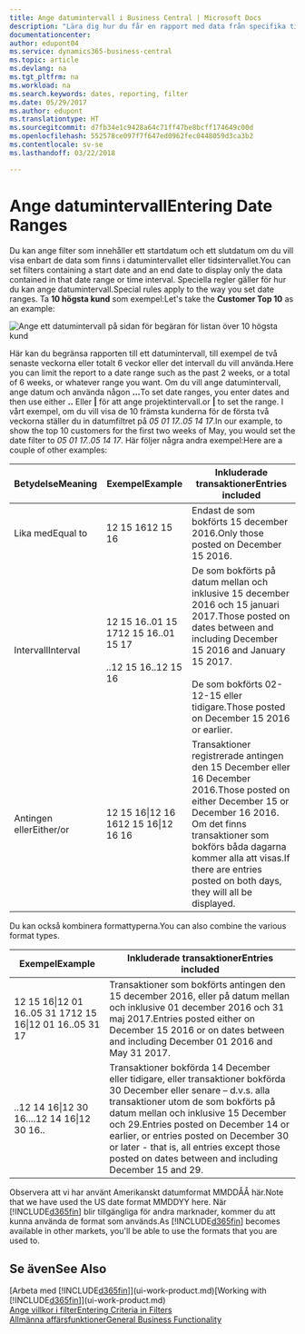 ```yaml
---
title: Ange datumintervall i Business Central | Microsoft Docs
description: "Lära dig hur du får en rapport med data från specifika tidsperioder med datumintervall i Business Central."
documentationcenter: 
author: edupont04
ms.service: dynamics365-business-central
ms.topic: article
ms.devlang: na
ms.tgt_pltfrm: na
ms.workload: na
ms.search.keywords: dates, reporting, filter
ms.date: 05/29/2017
ms.author: edupont
ms.translationtype: HT
ms.sourcegitcommit: d7fb34e1c9428a64c71ff47be8bcff174649c00d
ms.openlocfilehash: 552578ce097f7f647ed0962fec0448059d3ca3b2
ms.contentlocale: sv-se
ms.lasthandoff: 03/22/2018

---
```

# <a name="entering-date-ranges"></a><span data-ttu-id="d584d-103">Ange datumintervall</span><span class="sxs-lookup"><span data-stu-id="d584d-103">Entering Date Ranges</span></span> 
<span data-ttu-id="d584d-104">Du kan ange filter som innehåller ett startdatum och ett slutdatum om du vill visa enbart de data som finns i datumintervallet eller tidsintervallet.</span><span class="sxs-lookup"><span data-stu-id="d584d-104">You can set filters containing a start date and an end date to display only the data contained in that date range or time interval.</span></span> <span data-ttu-id="d584d-105">Speciella regler gäller för hur du kan ange datumintervall.</span><span class="sxs-lookup"><span data-stu-id="d584d-105">Special rules apply to the way you set date ranges.</span></span> <span data-ttu-id="d584d-106">Ta **10 högsta kund** som exempel:</span><span class="sxs-lookup"><span data-stu-id="d584d-106">Let's take the **Customer Top 10** as an example:</span></span>

![Ange ett datumintervall på sidan för begäran för listan över 10 högsta kund](./media/ui-enter-date-ranges/customer-top10-list.png)

<span data-ttu-id="d584d-108">Här kan du begränsa rapporten till ett datumintervall, till exempel de två senaste veckorna eller totalt 6 veckor eller det intervall du vill använda.</span><span class="sxs-lookup"><span data-stu-id="d584d-108">Here you can limit the report to a date range such as the past 2 weeks, or a total of 6 weeks, or whatever range you want.</span></span> <span data-ttu-id="d584d-109">Om du vill ange datumintervall, ange datum och använda någon **...**</span><span class="sxs-lookup"><span data-stu-id="d584d-109">To set date ranges, you enter dates and then use either **..**</span></span> <span data-ttu-id="d584d-110">Eller **|** för att ange projektintervall.</span><span class="sxs-lookup"><span data-stu-id="d584d-110">or **|** to set the range.</span></span> <span data-ttu-id="d584d-111">I vårt exempel, om du vill visa de 10 främsta kunderna för de första två veckorna ställer du in datumfiltret på *05 01 17..05 14 17*.</span><span class="sxs-lookup"><span data-stu-id="d584d-111">In our example, to show the top 10 customers for the first two weeks of May, you would set the date filter to *05 01 17..05 14 17*.</span></span>
<span data-ttu-id="d584d-112">Här följer några andra exempel:</span><span class="sxs-lookup"><span data-stu-id="d584d-112">Here are a couple of other examples:</span></span>

| <span data-ttu-id="d584d-113">Betydelse</span><span class="sxs-lookup"><span data-stu-id="d584d-113">Meaning</span></span> | <span data-ttu-id="d584d-114">Exempel</span><span class="sxs-lookup"><span data-stu-id="d584d-114">Example</span></span> | <span data-ttu-id="d584d-115">Inkluderade transaktioner</span><span class="sxs-lookup"><span data-stu-id="d584d-115">Entries included</span></span> |
|---|---|---|
|<span data-ttu-id="d584d-116">Lika med</span><span class="sxs-lookup"><span data-stu-id="d584d-116">Equal to</span></span>| <span data-ttu-id="d584d-117">12 15 16</span><span class="sxs-lookup"><span data-stu-id="d584d-117">12 15 16</span></span> |<span data-ttu-id="d584d-118">Endast de som bokförts 15 december 2016.</span><span class="sxs-lookup"><span data-stu-id="d584d-118">Only those posted on December 15 2016.</span></span>|
|<span data-ttu-id="d584d-119">Intervall</span><span class="sxs-lookup"><span data-stu-id="d584d-119">Interval</span></span>| <span data-ttu-id="d584d-120">12 15 16..01 15 17</span><span class="sxs-lookup"><span data-stu-id="d584d-120">12 15 16..01 15 17</span></span><br /><br /><span data-ttu-id="d584d-121">..12 15 16</span><span class="sxs-lookup"><span data-stu-id="d584d-121">..12 15 16</span></span>|<span data-ttu-id="d584d-122">De som bokförts på datum mellan och inklusive 15 december 2016 och 15 januari 2017.</span><span class="sxs-lookup"><span data-stu-id="d584d-122">Those posted on dates between and including December 15 2016 and January 15 2017.</span></span><br /><br /><span data-ttu-id="d584d-123">De som bokförts 02-12-15 eller tidigare.</span><span class="sxs-lookup"><span data-stu-id="d584d-123">Those posted on December 15 2016 or earlier.</span></span>|
|<span data-ttu-id="d584d-124">Antingen eller</span><span class="sxs-lookup"><span data-stu-id="d584d-124">Either/or</span></span>|<span data-ttu-id="d584d-125">12 15 16&#124;12 16 16</span><span class="sxs-lookup"><span data-stu-id="d584d-125">12 15 16&#124;12 16 16</span></span>|<span data-ttu-id="d584d-126">Transaktioner registrerade antingen den 15 December eller 16 December 2016.</span><span class="sxs-lookup"><span data-stu-id="d584d-126">Those posted on either December 15 or December 16 2016.</span></span> <span data-ttu-id="d584d-127">Om det finns transaktioner som bokförs båda dagarna kommer alla att visas.</span><span class="sxs-lookup"><span data-stu-id="d584d-127">If there are entries posted on both days, they will all be displayed.</span></span>|

<span data-ttu-id="d584d-128">Du kan också kombinera formattyperna.</span><span class="sxs-lookup"><span data-stu-id="d584d-128">You can also combine the various format types.</span></span>

| <span data-ttu-id="d584d-129">Exempel</span><span class="sxs-lookup"><span data-stu-id="d584d-129">Example</span></span> | <span data-ttu-id="d584d-130">Inkluderade transaktioner</span><span class="sxs-lookup"><span data-stu-id="d584d-130">Entries included</span></span> |
|---|---|
|<span data-ttu-id="d584d-131">12 15 16&#124;12 01 16..05 31 17</span><span class="sxs-lookup"><span data-stu-id="d584d-131">12 15 16&#124;12 01 16..05 31 17</span></span> | <span data-ttu-id="d584d-132">Transaktioner som bokförts antingen den 15 december 2016, eller på datum mellan och inklusive 01 december 2016 och 31 maj 2017.</span><span class="sxs-lookup"><span data-stu-id="d584d-132">Entries posted either on December 15 2016 or on dates between and including December 01 2016 and May 31 2017.</span></span> |
|<span data-ttu-id="d584d-133">..12 14 16&#124;12 30 16..</span><span class="sxs-lookup"><span data-stu-id="d584d-133">..12 14 16&#124;12 30 16..</span></span> | <span data-ttu-id="d584d-134">Transaktioner bokförda 14 December eller tidigare, eller transaktioner bokförda 30 December eller senare – d.v.s. alla transaktioner utom de som bokförts på datum mellan och inklusive 15 December och 29.</span><span class="sxs-lookup"><span data-stu-id="d584d-134">Entries posted on December 14 or earlier, or entries posted on December 30 or later - that is, all entries except those posted on dates between and including December 15 and 29.</span></span> |

<span data-ttu-id="d584d-135">Observera att vi har använt Amerikanskt datumformat MMDDÅÅ här.</span><span class="sxs-lookup"><span data-stu-id="d584d-135">Note that we have used the US date format MMDDYY here.</span></span> <span data-ttu-id="d584d-136">När [!INCLUDE[d365fin](includes/d365fin_md.md)] blir tillgängliga för andra marknader, kommer du att kunna använda de format som används.</span><span class="sxs-lookup"><span data-stu-id="d584d-136">As [!INCLUDE[d365fin](includes/d365fin_md.md)] becomes available in other markets, you'll be able to use the formats that you are used to.</span></span>

## <a name="see-also"></a><span data-ttu-id="d584d-137">Se även</span><span class="sxs-lookup"><span data-stu-id="d584d-137">See Also</span></span>
<span data-ttu-id="d584d-138">[Arbeta med [!INCLUDE[d365fin](includes/d365fin_long_md.md)]](ui-work-product.md)</span><span class="sxs-lookup"><span data-stu-id="d584d-138">[Working with [!INCLUDE[d365fin](includes/d365fin_long_md.md)]](ui-work-product.md)</span></span>  
[<span data-ttu-id="d584d-139">Ange villkor i filter</span><span class="sxs-lookup"><span data-stu-id="d584d-139">Entering Criteria in Filters </span></span>](ui-enter-criteria-filters.md)  
[<span data-ttu-id="d584d-140">Allmänna affärsfunktioner</span><span class="sxs-lookup"><span data-stu-id="d584d-140">General Business Functionality</span></span>](ui-across-business-areas.md)

